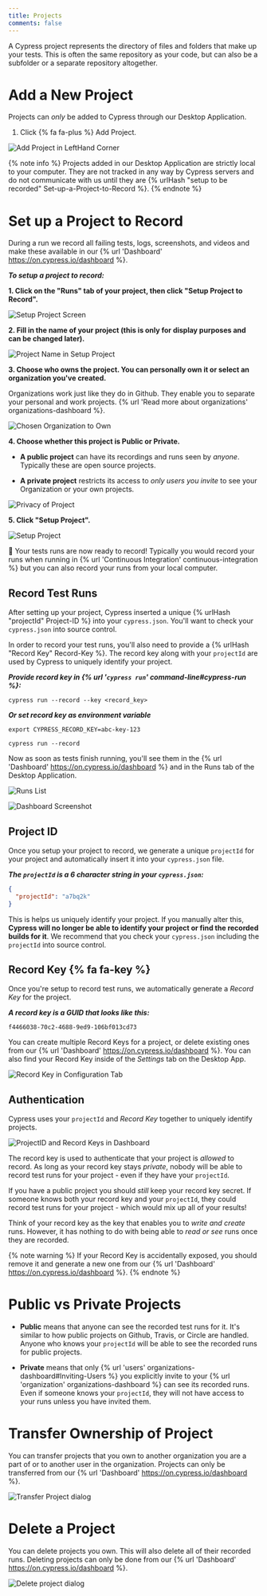 ```yaml
---
title: Projects
comments: false
---
```


A Cypress project represents the directory of files and folders that make up your tests. This is often the same repository as your code, but can also be a subfolder or a separate repository altogether.

# Add a New Project

Projects can *only* be added to Cypress through our Desktop Application.

1. Click {% fa fa-plus %} Add Project.

![Add Project in LeftHand Corner](/img/dashboard/add-project-in-desktop-gui.png)

{% note info  %}
Projects added in our Desktop Application are strictly local to your computer. They are not tracked in any way by Cypress servers and do not communicate with us until they are {% urlHash "setup to be recorded" Set-up-a-Project-to-Record %}.
{% endnote %}

# Set up a Project to Record

During a run we record all failing tests, logs, screenshots, and videos and make these available in our {% url 'Dashboard' https://on.cypress.io/dashboard %}.

***To setup a project to record:***

**1. Click on the "Runs" tab of your project, then click "Setup Project to Record".**

![Setup Project Screen](/img/dashboard/setup-project-to-record-in-desktop-gui.png)

**2. Fill in the name of your project (this is only for display purposes and can be changed later).**

![Project Name in Setup Project](/img/dashboard/fill-in-project-name-to-setup-project-to-record.png)

**3. Choose who owns the project. You can personally own it or select an organization you've created.**

Organizations work just like they do in Github. They enable you to separate your personal and work projects. {% url 'Read more about organizations' organizations-dashboard %}.

![Chosen Organization to Own](/img/dashboard/select-organization-who-should-own-project.png)

**4. Choose whether this project is Public or Private.**

- **A public project** can have its recordings and runs seen by *anyone*. Typically these are open source projects.

- **A private project** restricts its access to *only users you invite* to see your Organization or your own projects.

![Privacy of Project](/img/dashboard/choose-privacy-of-recorded-project.png)

**5. Click "Setup Project".**

![Setup Project](/img/dashboard/after-setting-up-project-to-record-screen.png)

🎉 Your tests runs are now ready to record! Typically you would record your runs when running in {% url 'Continuous Integration' continuous-integration %} but you can also record your runs from your local computer.

## Record Test Runs

After setting up your project, Cypress inserted a unique {% urlHash "projectId" Project-ID %} into your `cypress.json`. You'll want to check your `cypress.json` into source control.

In order to record your test runs, you'll also need to provide a {% urlHash "Record Key" Record-Key %}. The record key along with your `projectId` are used by Cypress to uniquely identify your project.

***Provide record key in {% url '`cypress run`' command-line#cypress-run %}:***

```shell
cypress run --record --key <record_key>
```

***Or set record key as environment variable***

```shell
export CYPRESS_RECORD_KEY=abc-key-123
```

```shell
cypress run --record
```

Now as soon as tests finish running, you'll see them in the {% url 'Dashboard' https://on.cypress.io/dashboard %} and in the Runs tab of the Desktop Application.

![Runs List](/img/dashboard/runs-list-in-desktop-gui.png)

![Dashboard Screenshot](/img/dashboard/dashboard-runs-list.png)

## Project ID

Once you setup your project to record, we generate a unique `projectId` for your project and automatically insert it into your `cypress.json` file.

***The `projectId` is a 6 character string in your `cypress.json`:***

```json
{
  "projectId": "a7bq2k"
}
```

This is helps us uniquely identify your project. If you manually alter this, **Cypress will no longer be able to identify your project or find the recorded builds for it**. We recommend that you check your `cypress.json` including the `projectId` into source control.

## Record Key {% fa fa-key %}

Once you're setup to record test runs, we automatically generate a *Record Key* for the project.

***A record key is a GUID that looks like this:***

```text
f4466038-70c2-4688-9ed9-106bf013cd73
```

You can create multiple Record Keys for a project, or delete existing ones from our {% url 'Dashboard' https://on.cypress.io/dashboard %}. You can also find your Record Key inside of the *Settings* tab on the Desktop App.

![Record Key in Configuration Tab](/img/dashboard/record-key-shown-in-desktop-gui-configuration.png)

## Authentication

Cypress uses your `projectId` and *Record Key* together to uniquely identify projects.

![ProjectID and Record Keys in Dashboard](/img/dashboard/project-id-and-record-key-shown-in-dashboard.png)

The record key is used to authenticate that your project is *allowed* to record. As long as your record key stays *private*, nobody will be able to record test runs for your project - even if they have your `projectId`.

If you have a public project you should *still* keep your record key secret. If someone knows both your record key and your `projectId`, they could record test runs for your project - which would mix up all of your results!

Think of your record key as the key that enables you to *write and create* runs. However, it has nothing to do with being able to *read or see* runs once they are recorded.

{% note warning  %}
If your Record Key is accidentally exposed, you should remove it and generate a new one from our {% url 'Dashboard' https://on.cypress.io/dashboard %}.
{% endnote %}

# Public vs Private Projects

- **Public** means that anyone can see the recorded test runs for it. It's similar to how public projects on Github, Travis, or Circle are handled. Anyone who knows your `projectId` will be able to see the recorded runs for public projects.

- **Private** means that only {% url 'users' organizations-dashboard#Inviting-Users %} you explicitly invite to your {% url 'organization' organizations-dashboard %} can see its recorded runs. Even if someone knows your `projectId`, they will not have access to your runs unless you have invited them.

# Transfer Ownership of Project

You can transfer projects that you own to another organization you are a part of or to another user in the organization. Projects can only be transferred from our {% url 'Dashboard' https://on.cypress.io/dashboard %}.

![Transfer Project dialog](/img/dashboard/transfer-ownership-of-project-dialog.png)

# Delete a Project

You can delete projects you own. This will also delete all of their recorded runs. Deleting projects can only be done from our {% url 'Dashboard' https://on.cypress.io/dashboard %}.

![Delete project dialog](/img/dashboard/remove-project-dialog.png)
